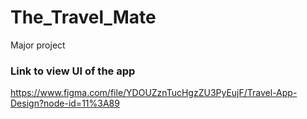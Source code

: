 # The_Travel_Mate
Major project 

### Link to view UI of the app
https://www.figma.com/file/YDOUZznTucHgzZU3PyEujF/Travel-App-Design?node-id=11%3A89
